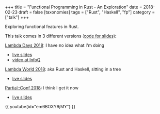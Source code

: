 +++
title = "Functional Programming in Rust - An Exploration"
date = 2018-02-23
draft = false
[taxonomies]
tags = ["Rust", "Haskell", "fp"]
category = ["talk"]
+++

Exploring functional features in Rust.

This talk comes in 3 different versions ([code for slides](https://github.com/lislis/talk-fp-rust)):

[Lambda Days 2018](http://www.lambdadays.org/lambdadays2018): I have no idea what I'm doing
  - [live slides](https://lislis.de/talks/fp-rust/)
  - [video at InfoQ](https://www.infoq.com/presentations/functional-rust)

[Lambda World 2018](http://cadiz.lambda.world/): aka Rust and Haskell, sitting in a tree
  - [live slides](https://lislis.de/talks/lambda-world-2018/)

[Partial::Conf 2018](http://partialconf.com/): I think I get it now
  - [live slides](https://lislis.de/talks/partial-conf-2018)


{{ youtube(id="em6BOXY9jMY") }}
